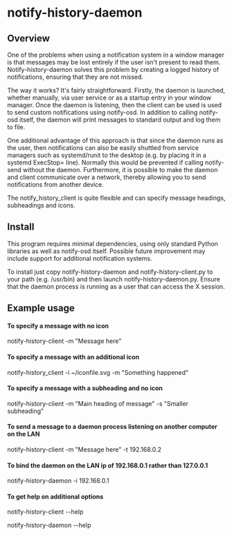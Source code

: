 # notify-history-daemon

## Overview
One of the problems when using a notification system in a window manager is that messages may be lost entirely if the user isn't present to read them. 
Notify-history-daemon solves this problem by creating a logged history of notifications, ensuring that they are not missed.

The way it works?  It's fairly straightforward. Firstly, the daemon is launched, whether manually, via user service or as a startup entry in your window manager. Once the daemon is listening, then the client can be used is used to send custom notifications using notify-osd. In addition to calling notify-osd itself, the daemon will print messages to standard output and log them to file.

One additional advantage of this approach is that since the daemon runs as the user, then notifications can also be easily shuttled from service managers such as systemd/runit to the desktop (e.g. by placing it in a systemd ExecStop= line). Normally this would be prevented if calling notify-send without the daemon.  Furthermore, it is possible to make the daemon and client communicate over a network, thereby allowing you to send notifications from another device.

The notify_history_client is quite flexible and can specify message headings, subheadings and icons.

## Install

This program requires minimal dependencies, using only standard Python libraries as well as notify-osd itself. Possible future improvement may include support for additional notification systems.

To install just copy notify-history-daemon and notify-history-client.py to your path (e.g. /usr/bin) and then launch notify-history-daemon.py.  Ensure that the daemon process is running as a user that can access the X session.

## Example usage
#### To specify a message with no icon 
notify-history-client -m "Message here"
#### To specify a message with an additional icon 
notify-history_client -i ~/iconfile.svg -m "Something happened"
#### To specify a message with a subheading and no icon
notify-history-client -m "Main heading of message" -s "Smaller subheading"
#### To send a message to a daemon process listening on another computer on the LAN
notify-history-client -m "Message here" -t 192.168.0.2
#### To bind the daemon on the LAN ip of 192.168.0.1 rather than 127.0.0.1
notify-history-daemon -i 192.168.0.1
#### To get help on additional options 
notify-history-client --help

notify-history-daemon --help

